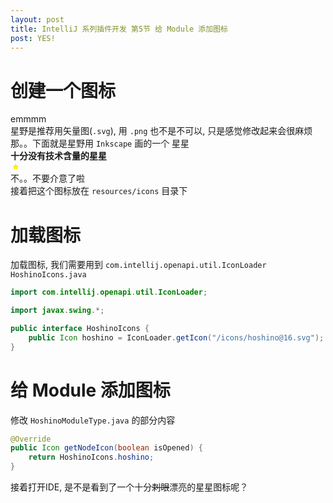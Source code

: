 ```yaml
---
layout: post
title: IntelliJ 系列插件开发 第5节 给 Module 添加图标
post: YES!
---
```


# 创建一个图标
emmmm  
星野是推荐用矢量图(`.svg`), 用 `.png` 也不是不可以, 只是感觉修改起来会很麻烦  
那。。下面就是星野用 `Inkscape` 画的一个 星星  
**十分没有技术含量的星星**  
![](data:image/svg+xml;base64,PD94bWwgdmVyc2lvbj0iMS4wIiBlbmNvZGluZz0iVVRGLTgiIHN0YW5kYWxvbmU9Im5vIj8+Cjwh%0D%0ALS0gQ3JlYXRlZCB3aXRoIElua3NjYXBlIChodHRwOi8vd3d3Lmlua3NjYXBlLm9yZy8pIC0tPgoK%0D%0APHN2ZwogICAgICAgIHhtbG5zOmRjPSJodHRwOi8vcHVybC5vcmcvZGMvZWxlbWVudHMvMS4xLyIK%0D%0AICAgICAgICB4bWxuczpjYz0iaHR0cDovL2NyZWF0aXZlY29tbW9ucy5vcmcvbnMjIgogICAgICAg%0D%0AIHhtbG5zOnJkZj0iaHR0cDovL3d3dy53My5vcmcvMTk5OS8wMi8yMi1yZGYtc3ludGF4LW5zIyIK%0D%0AICAgICAgICB4bWxuczpzdmc9Imh0dHA6Ly93d3cudzMub3JnLzIwMDAvc3ZnIgogICAgICAgIHht%0D%0AbG5zPSJodHRwOi8vd3d3LnczLm9yZy8yMDAwL3N2ZyIKICAgICAgICB4bWxuczpzb2RpcG9kaT0i%0D%0AaHR0cDovL3NvZGlwb2RpLnNvdXJjZWZvcmdlLm5ldC9EVEQvc29kaXBvZGktMC5kdGQiCiAgICAg%0D%0AICAgeG1sbnM6aW5rc2NhcGU9Imh0dHA6Ly93d3cuaW5rc2NhcGUub3JnL25hbWVzcGFjZXMvaW5r%0D%0Ac2NhcGUiCiAgICAgICAgd2lkdGg9IjE2IgogICAgICAgIGhlaWdodD0iMTYiCiAgICAgICAgaWQ9%0D%0AInN2ZzMzNTIiCiAgICAgICAgdmVyc2lvbj0iMS4xIgogICAgICAgIGlua3NjYXBlOnZlcnNpb249%0D%0AIjAuOTEgcjEzNzI1IgogICAgICAgIHZpZXdCb3g9IjAgMCAxNiAxNiIKICAgICAgICBzb2RpcG9k%0D%0AaTpkb2NuYW1lPSJob3NoaW5vQDE2LnN2ZyI+CiAgICA8ZGVmcwogICAgICAgICAgICBpZD0iZGVm%0D%0AczMzNTQiLz4KICAgIDxzb2RpcG9kaTpuYW1lZHZpZXcKICAgICAgICAgICAgaWQ9ImJhc2UiCiAg%0D%0AICAgICAgICAgIHBhZ2Vjb2xvcj0iI2ZmZmZmZiIKICAgICAgICAgICAgYm9yZGVyY29sb3I9IiM2%0D%0ANjY2NjYiCiAgICAgICAgICAgIGJvcmRlcm9wYWNpdHk9IjEuMCIKICAgICAgICAgICAgaW5rc2Nh%0D%0AcGU6cGFnZW9wYWNpdHk9IjAuMCIKICAgICAgICAgICAgaW5rc2NhcGU6cGFnZXNoYWRvdz0iMiIK%0D%0AICAgICAgICAgICAgaW5rc2NhcGU6em9vbT0iMjIuMTk3ODAyIgogICAgICAgICAgICBpbmtzY2Fw%0D%0AZTpjeD0iMjUuNzcyNDYxIgogICAgICAgICAgICBpbmtzY2FwZTpjeT0iLTUuMTM3NDE5NyIKICAg%0D%0AICAgICAgICAgaW5rc2NhcGU6Y3VycmVudC1sYXllcj0ibGF5ZXIxIgogICAgICAgICAgICBzaG93%0D%0AZ3JpZD0idHJ1ZSIKICAgICAgICAgICAgaW5rc2NhcGU6Z3JpZC1iYm94PSJ0cnVlIgogICAgICAg%0D%0AICAgICBpbmtzY2FwZTpkb2N1bWVudC11bml0cz0icHgiCiAgICAgICAgICAgIGlua3NjYXBlOndp%0D%0AbmRvdy13aWR0aD0iMTI5NSIKICAgICAgICAgICAgaW5rc2NhcGU6d2luZG93LWhlaWdodD0iNzQ0%0D%0AIgogICAgICAgICAgICBpbmtzY2FwZTp3aW5kb3cteD0iNjUiCiAgICAgICAgICAgIGlua3NjYXBl%0D%0AOndpbmRvdy15PSIyNCIKICAgICAgICAgICAgaW5rc2NhcGU6d2luZG93LW1heGltaXplZD0iMSIv%0D%0APgogICAgPG1ldGFkYXRhCiAgICAgICAgICAgIGlkPSJtZXRhZGF0YTMzNTciPgogICAgICAgIDxy%0D%0AZGY6UkRGPgogICAgICAgICAgICA8Y2M6V29yawogICAgICAgICAgICAgICAgICAgIHJkZjphYm91%0D%0AdD0iIj4KICAgICAgICAgICAgICAgIDxkYzpmb3JtYXQ+aW1hZ2Uvc3ZnK3htbDwvZGM6Zm9ybWF0%0D%0APgogICAgICAgICAgICAgICAgPGRjOnR5cGUKICAgICAgICAgICAgICAgICAgICAgICAgcmRmOnJl%0D%0Ac291cmNlPSJodHRwOi8vcHVybC5vcmcvZGMvZGNtaXR5cGUvU3RpbGxJbWFnZSIvPgogICAgICAg%0D%0AICAgICAgICAgPGRjOnRpdGxlPjwvZGM6dGl0bGU+CiAgICAgICAgICAgIDwvY2M6V29yaz4KICAg%0D%0AICAgICA8L3JkZjpSREY+CiAgICA8L21ldGFkYXRhPgogICAgPGcKICAgICAgICAgICAgaWQ9Imxh%0D%0AeWVyMSIKICAgICAgICAgICAgaW5rc2NhcGU6bGFiZWw9IkxheWVyIDEiCiAgICAgICAgICAgIGlu%0D%0Aa3NjYXBlOmdyb3VwbW9kZT0ibGF5ZXIiPgogICAgICAgIDxwYXRoCiAgICAgICAgICAgICAgICBz%0D%0Ab2RpcG9kaTp0eXBlPSJzdGFyIgogICAgICAgICAgICAgICAgc3R5bGU9ImZpbGw6I2Y4ZmYwMDtm%0D%0AaWxsLW9wYWNpdHk6MTtzdHJva2U6I2ZmZGMwMDtzdHJva2Utb3BhY2l0eToxIgogICAgICAgICAg%0D%0AICAgICAgaWQ9InBhdGg0MTY2IgogICAgICAgICAgICAgICAgc29kaXBvZGk6c2lkZXM9IjUiCiAg%0D%0AICAgICAgICAgICAgICBzb2RpcG9kaTpjeD0iLTEuOTgyMTc4MiIKICAgICAgICAgICAgICAgIHNv%0D%0AZGlwb2RpOmN5PSItNS45MDg5MTA4IgogICAgICAgICAgICAgICAgc29kaXBvZGk6cjE9IjMuNTY4%0D%0AMDIzMiIKICAgICAgICAgICAgICAgIHNvZGlwb2RpOnIyPSIxLjc4NDAxMTYiCiAgICAgICAgICAg%0D%0AICAgICBzb2RpcG9kaTphcmcxPSIwLjQyOTc2MjI4IgogICAgICAgICAgICAgICAgc29kaXBvZGk6%0D%0AYXJnMj0iMS4wNTgwODA4IgogICAgICAgICAgICAgICAgaW5rc2NhcGU6ZmxhdHNpZGVkPSJmYWxz%0D%0AZSIKICAgICAgICAgICAgICAgIGlua3NjYXBlOnJvdW5kZWQ9IjAiCiAgICAgICAgICAgICAgICBp%0D%0AbmtzY2FwZTpyYW5kb21pemVkPSIwIgogICAgICAgICAgICAgICAgZD0ibSAxLjI2MTM4NjIsLTQu%0D%0ANDIyMjc3MSAtMi4zNjg0MjU3LDAuMDY3OTgyIC0xLjI4NjY5NDgsMS45ODk1OTI1IC0wLjc5NjUz%0D%0AODQsLTIuMjMxNDk5MSAtMi4yODk4MjU1LC0wLjYwODkwMTYgMS44NzYxMzc4LC0xLjQ0NzEyNDIg%0D%0ALTAuMTI4NDk1MSwtMi4zNjU5MTQ0IDEuOTU2MDU1NCwxLjMzNzEyNzIgMi4yMTA0MTExLC0wLjg1%0D%0AMzMxMzkgLTAuNjY3MjI5MTQsMi4yNzM1MTQyIHoiCiAgICAgICAgICAgICAgICBpbmtzY2FwZTp0%0D%0AcmFuc2Zvcm0tY2VudGVyLXg9IjAuMDAzNjEzNzk4MyIKICAgICAgICAgICAgICAgIGlua3NjYXBl%0D%0AOnRyYW5zZm9ybS1jZW50ZXIteT0iLTAuMzU3MzI4ODIiCiAgICAgICAgICAgICAgICB0cmFuc2Zv%0D%0Acm09Im1hdHJpeCgtMC40NDQxNTUzMywtMC45NjExOTYxNiwwLjk2MTE5NjE2LC0wLjQ0NDE1NTMz%0D%0ALDEzLjAzNDc5LDMuOTM2OTQ4NSkiLz4KICAgIDwvZz4KPC9zdmc+Cg==)  
不。。不要介意了啦  
接着把这个图标放在 `resources/icons` 目录下  

# 加载图标
加载图标, 我们需要用到 `com.intellij.openapi.util.IconLoader`  
`HoshinoIcons.java`  
```Java
import com.intellij.openapi.util.IconLoader;

import javax.swing.*;

public interface HoshinoIcons {
	public Icon hoshino = IconLoader.getIcon("/icons/hoshino@16.svg");
}
```

# 给 Module 添加图标
修改 `HoshinoModuleType.java` 的部分内容  
```Java
@Override
public Icon getNodeIcon(boolean isOpened) {
	return HoshinoIcons.hoshino;
}
```
接着打开IDE, 是不是看到了一个十分~~刺眼~~漂亮的星星图标呢？